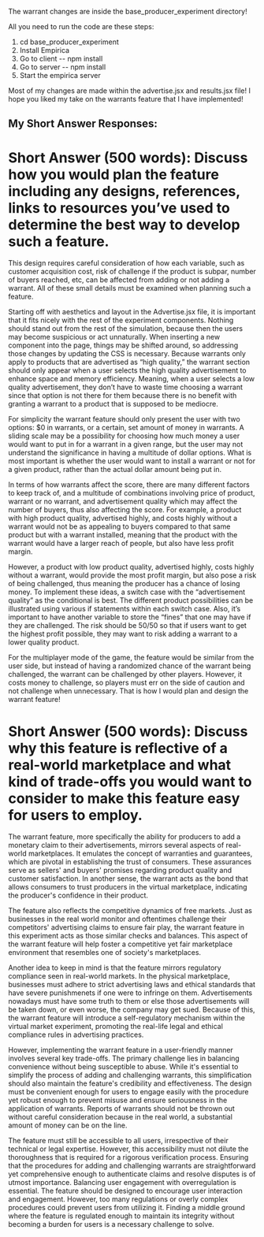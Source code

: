 The warrant changes are inside the base_producer_experiment directory!

All you need to run the code are these steps:

1. cd base_producer_experiment
2. Install Empirica
3. Go to client -- npm install
4. Go to server -- npm install
5. Start the empirica server

Most of my changes are made within the advertise.jsx and results.jsx file! I hope you liked my take on the warrants feature that I have implemented!


## My Short Answer Responses:

# Short Answer (500 words): Discuss how you would plan the feature including any designs, references, links to resources you’ve used to determine the best way to develop such a feature.
This design requires careful consideration of how each variable, such as customer acquisition cost, risk of challenge if the product is subpar, number of buyers reached, etc, can be affected from adding or not adding a warrant. All of these small details must be examined when planning  such a feature. 

Starting off with aesthetics and layout in the Advertise.jsx file, it is important that it fits nicely with the rest of the experiment components. Nothing should stand out from the rest of the simulation, because then the users may become suspicious or act unnaturally. When inserting a new component into the page, things may be shifted around, so addressing those changes by updating the CSS is necessary. Because warrants only apply to products that are advertised as “high quality,” the warrant section should only appear when a user selects the high quality advertisement to enhance space and memory efficiency. Meaning, when a user selects a low quality advertisement, they don’t have to waste time choosing a warrant since that option is not there for them because there is no benefit with granting a warrant to  a product that is supposed to be mediocre. 

For simplicity the warrant feature should only present the user with two options: $0 in warrants, or a certain, set amount of money in warrants. A sliding scale may be a possibility for choosing how much money a user would want to put in for a warrant in a given range, but the user may not understand the significance in having a multitude of dollar options. What is most important is whether the user would want to install a warrant or not for a given product, rather than the actual dollar amount being put in. 

In terms of how warrants affect the score, there are many different factors to keep track of, and a multitude of combinations involving price of product, warrant or no warrant, and advertisement quality which may affect the number of buyers, thus also affecting the score. For example, a product with high product quality, advertised highly, and costs highly without a warrant would not be as appealing to buyers compared to that same product but with a warrant installed, meaning that the product with the warrant would have a larger reach of people, but also have less profit margin. 

However, a product with low product quality, advertised highly, costs highly without a warrant, would provide the most profit margin, but also pose a risk of being challenged, thus meaning the producer has a chance of losing money. To implement these ideas, a switch case with the “advertisement quality” as the conditional is best. The different product possibilities can be illustrated using various if statements within each switch case. Also, it’s important to have another variable to store the “fines” that one may have if they are challenged. The risk should be 50/50 so that if users want to get the highest profit possible, they may want to risk adding a warrant to a lower quality product. 

For the multiplayer mode of the game, the feature would be similar from the user side, but instead of having a randomized chance of the warrant being challenged, the warrant can be challenged by other players. However, it costs money to challenge, so players must err on the side of caution and not challenge when unnecessary. That is how I would plan and design the warrant feature! 





# Short Answer (500 words): Discuss why this feature is reflective of a real-world marketplace and what kind of trade-offs you would want to consider to make this feature easy for users to employ.
The warrant feature, more specifically the ability for producers to add a monetary claim to their advertisements, mirrors several aspects of real-world marketplaces. It emulates the concept of warranties and guarantees, which are pivotal in establishing the trust of consumers. These assurances serve as sellers' and buyers' promises regarding product quality and customer satisfaction. In another sense, the warrant acts as the bond that allows consumers to trust producers in the virtual marketplace, indicating the producer's confidence in their product.

The feature also reflects the competitive dynamics of free markets. Just as businesses in the real world monitor and oftentimes challenge their competitors' advertising claims to ensure fair play, the warrant feature in this experiment acts as those similar checks and balances. This aspect of the warrant feature will help foster a competitive yet fair marketplace environment that resembles one of society's marketplaces. 

Another idea to keep in mind is that the feature mirrors regulatory compliance seen in real-world markets. In the physical marketplace, businesses must adhere to strict advertising laws and ethical standards that have severe punishmenets if one were to infringe on them. Advertisements nowadays must have some truth to them or else those advertisements will be taken down, or even worse, the company may get sued. Because of this, the warrant feature will introduce a self-regulatory mechanism within the virtual market experiment, promoting the real-life legal and ethical compliance rules in advertising practices.

However, implementing the warrant feature in a user-friendly manner involves several key trade-offs. The primary challenge lies in balancing convenience without being susceptible to abuse. While it's essential to simplify the process of adding and challenging warrants, this simplification should also maintain the feature's credibility and effectiveness. The design must be convenient enough for users to engage easily with the procedure yet robust enough to prevent misuse and ensure seriousness in the application of warrants. Reports of warrants should not be thrown out without careful consideration because in the real world, a substantial amount of money can be on the line. 

The feature must still be accessible to all users, irrespective of their technical or legal expertise. However, this accessibility must not dilute the thoroughness that is required for a rigorous verification process. Ensuring that the procedures for adding and challenging warrants are straightforward yet comprehensive enough to authenticate claims and resolve disputes is of utmost importance. Balancing user engagement with overregulation is essential. The feature should be designed to encourage user interaction and engagement. However, too many regulations or overly complex procedures could prevent users from utilizing it. Finding a middle ground where the feature is regulated enough to maintain its integrity without becoming a burden for users is a necessary challenge to solve. 



